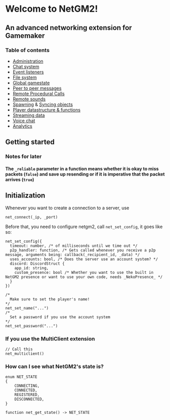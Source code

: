 # Welcome to NetGM2!
## An advanced networking extension for Gamemaker
### Table of contents
 - [Administration](administration.md)
 - [Chat system](chat.md)
 - [Event listeners](eventlistener.md)
 - [File system](file.md)
 - [Global gamestate](gamestate.md)
 - [Peer to peer messages](p2p.md)
 - [Remote Procedural Calls](rpc.md)
 - [Remote sounds](sound.md)
 - [Spawning](spawnbasic.md) & [Syncing objects](sync.md)
 - [Player datastructure & functions](player.md)
 - [Streaming data](stream.md)
 - [Voice chat](voice.md)
 - [Analytics](https://kenanyazbeck.com/netgm2/analytics)
## Getting started
### Notes for later
#### The `_reliable` parameter in a function means whether it is okay to miss packets (`false`) and save up resending or if it is imperative that the packet arrives (`true`)
## Initialization
Whenever you want to create a connection to a server, use
```gml
net_connect(_ip, _port)
```
Before that, you need to configure netgm2, call `net_set_config`, it goes like so:
```gml
net_set_config({
  timeout: number, /* of milliseconds until we time out */
  p2p_handler: function, /* Gets called whenever you receive a p2p message, arguments being: callback(_recipient_id, _data) */
  uses_accounts: bool, /* Does the server use an account system? */
  discord: DiscordStruct {
    app_id: string,
    custom_presence: bool /* Whether you want to use the built in NetGM2 presence or want to use your own code, needs _NekoPresence_ */
  }
})
```
```gml
/*
  Make sure to set the player's name!
*/
net_set_name("...")
/*
  Set a password if you use the account system
*/
net_set_password("...")
```
### If you use the MultiClient extension
```gml
// Call this
net_multiclient()
```
### How can I see what NetGM2's state is?
```gml
enum NET_STATE 
{
	CONNECTING,
	CONNECTED,
	REGISTERED,
	DISCONNECTED,
}

function net_get_state() -> NET_STATE
```
